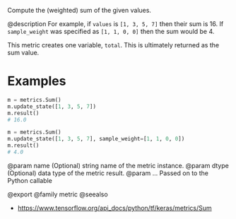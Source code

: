 Compute the (weighted) sum of the given values.

@description
For example, if `values` is `[1, 3, 5, 7]` then their sum is 16.
If `sample_weight` was specified as `[1, 1, 0, 0]` then the sum would be 4.

This metric creates one variable, `total`.
This is ultimately returned as the sum value.

# Examples
```python
m = metrics.Sum()
m.update_state([1, 3, 5, 7])
m.result()
# 16.0
```

```python
m = metrics.Sum()
m.update_state([1, 3, 5, 7], sample_weight=[1, 1, 0, 0])
m.result()
# 4.0
```

@param name (Optional) string name of the metric instance.
@param dtype (Optional) data type of the metric result.
@param ... Passed on to the Python callable

@export
@family metric
@seealso
+ <https://www.tensorflow.org/api_docs/python/tf/keras/metrics/Sum>
